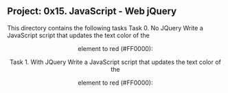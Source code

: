 Project: 0x15. JavaScript - Web jQuery
---------------------------------------------
This directory contains the following tasks
Task 0. No JQuery
Write a JavaScript script that updates the text color of the <header> element to red (#FF0000):


Task 1. With JQuery
Write a JavaScript script that updates the text color of the <header> element to red (#FF0000):